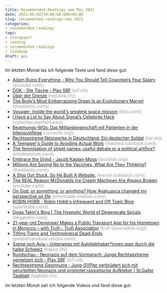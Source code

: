 ```yaml
---
title: Recommended Readings vom Mai 2021
date: 2021-06-01T19:00:00.000+00:00
slug: recommended-readings-mai-2021
categories:
- recommended readings
tags:
- instapaper
- reading
- recommended readings
- linkdump
draft: yes
---
```


Im letzten Monat las ich folgende Texte und fand diese gut:

- [Adam Ruins Everything - Why You Should Tell Coworkers Your Salary](https://www.youtube.com/watch?v=7xH7eGFuSYI) <span style="color: #999999;">(youtube.com)</span>: 
- [DOK - Die Tische - Play SRF](https://www.srf.ch/play/tv/dok/video/die-tische?urn=urn:srf:video:17e539e5-7f4d-4daf-a37b-73bfea9b6f46) <span style="color: #999999;">(srf.ch)</span>: 
- [Über der Grenze](https://www.republik.ch/2021/04/10/ueber-der-grenze) <span style="color: #999999;">(republik.ch)</span>: 
- [The Body’s Most Embarrassing Organ Is an Evolutionary Marvel](https://www.theatlantic.com/science/archive/2021/05/evolution-butts/618915/) <span style="color: #999999;">(theatlantic.com)</span>: 
- [Voyager: Inside the world's greatest space mission](https://www.bbc.com/future/article/20170818-voyager-inside-the-worlds-greatest-space-mission) <span style="color: #999999;">(bbc.com)</span>: 
- [I Have a Lot to Say About Signal’s Cellebrite Hack](https://cyberlaw.stanford.edu/blog/2021/05/i-have-lot-say-about-signal%E2%80%99s-cellebrite-hack) <span style="color: #999999;">(cyberlaw.stanford.edu)</span>: 
- [Beatmungs-WGs: Das Milliardengeschäft mit Patienten in der Intensivpflege](https://correctiv.org/aktuelles/gesundheit/pflege/2021/05/11/das-milliardengeschaeft-mit-beatmungspatienten-intensiv-beatmung-intensivpflege-gesundheit-pflege-pflegedienst/) <span style="color: #999999;">(correctiv.org)</span>: 
- [Rechtsextreme Netzwerke in Deutschland: Ein deutscher Soldat](https://taz.de/!5767295/) <span style="color: #999999;">(taz.de)</span>: 
- [A Teenager's Guide to Avoiding Actual Work](https://madned.substack.com/p/a-teenagers-guide-to-avoiding-actual) <span style="color: #999999;">(madned.substack.com)</span>: 
- [The feminisation of street names: useful debate or a political artifice?](https://www.intotheminds.com/blog/en/feminisation-street-names/) <span style="color: #999999;">(intotheminds.com)</span>: 
- [Embrace the Grind - Jacob Kaplan-Moss](https://jacobian.org/2021/apr/7/embrace-the-grind/) <span style="color: #999999;">(jacobian.org)</span>: 
- [Millions Are Saying No to the Vaccines. What Are They Thinking?](https://www.theatlantic.com/ideas/archive/2021/05/the-people-who-wont-get-the-vaccine/618765/) <span style="color: #999999;">(theatlantic.com)</span>: 
- [A Ship Got Stuck. So He Built A Website.](https://warzel.substack.com/p/a-ship-got-stuck-so-he-built-a-website) <span style="color: #999999;">(warzel.substack.com)</span>: 
- [The REAL Reason McDonalds Ice Cream Machines Are Always Broken](https://www.youtube.com/watch?v=SrDEtSlqJC4) <span style="color: #999999;">(youtube.com)</span>: 
- [On God, or something, or anything? How Ayahuasca changed my perspective on life](https://pmoncada.medium.com/on-god-or-something-or-anything-how-ayahuasca-changed-my-perspective-on-life-e000c89b4b4d) <span style="color: #999999;">(pmoncada.medium.com)</span>: 
- [ROBIN HOBB - Robin Hobb's Infrequent and Off Topic Blog](https://www.robinhobb.com/blog/posts/38429) <span style="color: #999999;">(robinhobb.com)</span>: 
- [Doga Tekin's Blog | The Hypnotic World of Degenerate Spirals](https://www.dogatekin.com/blog/hypnotic-degenerate-spirals/) <span style="color: #999999;">(dogatekin.com)</span>: 
- [21-year-old Developer Makes a Public Transport App for his Hometown in Morocco – with Trufi - Trufi Association](https://www.trufi-association.org/21-year-old-developer-makes-a-public-transport-app-for-his-hometown-in-morocco-with-trufi/) <span style="color: #999999;">(trufi-association.org)</span>: 
- [Tilting Trains and Technological Dead-Ends](https://pedestrianobservations.com/2021/04/22/tilting-trains-and-technological-dead-ends/) <span style="color: #999999;">(pedestrianobservations.com)</span>: 
- [Szene isch Avia – Unterwegs mit Autoliebhaber*innen quer durch die halbe Schweiz](https://bajour.ch/a/rrtgHjovrt8OAkrq) <span style="color: #999999;">(bajour.ch)</span>: 
- [Rundschau - Neonazis auf dem Vormarsch: Junge Rechtsextreme vernetzen sich - Play SRF](https://www.srf.ch/play/tv/rundschau/video/neonazis-auf-dem-vormarsch-junge-rechtsextreme-vernetzen-sich?urn=urn:srf:video:1e3ba495-40f3-46b6-b6d7-a327dc667f95) <span style="color: #999999;">(srf.ch)</span>: 
- [Rechtsextreme Gesinnung - Jung-SVPler verbrüdert sich mit verurteilten Neonazis und promotet rassistische Aufkleber | St.Galler Tagblatt](https://www.tagblatt.ch/schweiz/rechtsextreme-gesinnung-jung-svpler-solidarisiert-sich-mit-verhafteten-neonazis-und-promotet-rassistische-aufkleber-ld.2130521) <span style="color: #999999;">(tagblatt.ch)</span>: 

Im letzten Monat sah ich folgende Videos und fand diese gut:
